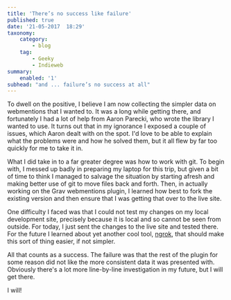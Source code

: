 ```yaml
---
title: 'There’s no success like failure'
published: true
date: '21-05-2017  18:29'
taxonomy:
    category:
        - blog
    tag:
        - Geeky
        - Indieweb
summary:
    enabled: '1'
subhead: "and ... failure’s no success at all"
--- 
```

To dwell on the positive, I believe I am now collecting the simpler data on webmentions that I wanted to. It was a long while getting there, and fortunately I had a lot of help from Aaron Parecki, who wrote the library I wanted to use. It turns out that in my ignorance I exposed a couple of issues, which Aaron dealt with on the spot. I'd love to be able to explain what the problems were and how he solved them, but it all flew by far too quickly for me to take it in.

What I did take in to a far greater degree was how to work with git. To begin with, I messed up badly in preparing my laptop for this trip, but given a bit of time to think I managed to salvage the situation by starting afresh and making better use of git to move files back and forth. Then, in actually working on the Grav webmentions plugin, I learned how best to fork the existing version and then ensure that I was getting that over to the live site.

One difficulty I faced was that I could not test my changes on my local development site, precisely because it is local and so cannot be seen from outside. For today, I just sent the changes to the live site and tested there. For the future I learned about yet another cool tool, [ngrok](https://ngrok.com), that should make this sort of thing easier, if not simpler.

All that counts as a success. The failure was that the rest of the plugin for some reason did not like the more consistent data it was presented with. Obviously there's a lot more line-by-line investigation in my future, but I will get there.

I will!

